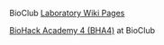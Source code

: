BioClub [Laboratory Wiki Pages](https://github.com/BioClub/lab/wiki)

[BioHack Academy 4 (BHA4)](http://biohackacademy.github.io/bha4/) at BioClub
